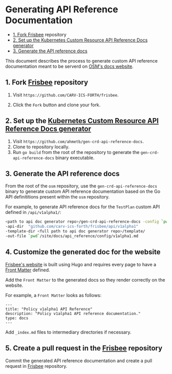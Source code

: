# Generating API Reference Documentation

<!-- toc -->

- [1. Fork <a href="https://github.com/CARV-ICS-FORTH/frisbee">Frisbee</a> repository](#1-fork-frisbee-repository)
- [2. Set up the <a href="https://github.com/ahmetb/gen-crd-api-reference-docs">Kubernetes Custom Resource API Reference Docs generator</a>](#2-set-up-the-kubernetes-custom-resource-api-reference-docs-generator)
- [3. Generate the API reference docs](#3-generate-the-api-reference-docs)

<!-- /toc -->

This document describes the process to generate custom API reference documentation meant to be serverd on [OSM's docs website](https://docs.openservicemesh.io/).

## 1. Fork [Frisbee](https://github.com/CARV-ICS-FORTH/frisbee) repository

1. Visit `https://github.com/CARV-ICS-FORTH/frisbee`.

1. Click the `Fork` button and clone your fork.

   

## 2. Set up the [Kubernetes Custom Resource API Reference Docs generator](https://github.com/ahmetb/gen-crd-api-reference-docs)

1. Visit `https://github.com/ahmetb/gen-crd-api-reference-docs`.
1. Clone to repository locally.
1. Run `go build` from the root of the repository to generate the `gen-crd-api-reference-docs` binary executable.



## 3. Generate the API reference docs

From the root of the `osm` repository, use the `gen-crd-api-reference-docs` binary to generate custom API reference documentation based on the Go API definititions present within the `osm` repository.

For example, to generate API reference docs for the `TestPlan` custom API defined in `/api/v1alpha1/`:
```bash
<path to api doc generator repo>/gen-crd-api-reference-docs -config `pwd`/docs/api_reference/config.json    \
-api-dir  "github.com/carv-ics-forth/frisbee/api/v1alpha1"              \
-template-dir <full path to api doc generator repo>/template/           \
-out-file `pwd`/site/docs/api_reference/config/v1alpha1.md
```



 ## 4. Customize the generated doc for the website

[Frisbee's website](https://docs.frisbee.io/) is built using Hugo and requires every page to have a [Front Matter](https://gohugo.io/content-management/front-matter/)  defined.

Add the `Front Matter` to the generated docs so they render correctly on the website.

For example, a `Front Matter` looks as follows:
```
---
title: "Policy v1alpha1 API Reference"
description: "Policy v1alpha1 API reference documentation."
type: docs
---
```

Add `_index.md` files to intermediary directories if necessary.



## 5. Create a pull request in the [Frisbee](https://github.com/CARV-ICS-FORTH/frisbee) repository

Commit the generated API reference documentation and create a pull request in [Frisbee](https://github.com/CARV-ICS-FORTH/frisbee) repository.